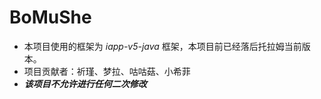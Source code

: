 # BoMuShe
* 本项目使用的框架为 *iapp-v5-java* 框架，本项目前已经落后托拉姆当前版本。
* 项目贡献者：祈瑾、梦拉、咕咕菇、小希菲
* ***该项目不允许进行任何二次修改***